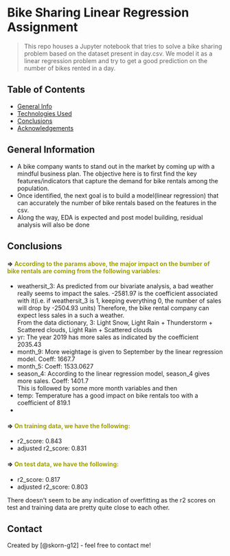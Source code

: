 # Bike Sharing Linear Regression Assignment
> This repo houses a Jupyter notebook that tries to solve a bike sharing problem based on the dataset present in day.csv.
> We model it as a linear regression problem and try to get a good prediction on the number of bikes rented in a day. 


## Table of Contents
* [General Info](#general-information)
* [Technologies Used](#technologies-used)
* [Conclusions](#conclusions)
* [Acknowledgements](#acknowledgements)

<!-- You can include any other section that is pertinent to your problem -->

## General Information
- A bike company wants to stand out in the market by coming up with a mindful business plan. The objective here is to first find the key features/indicators that capture the demand for bike rentals among the population.
- Once identified, the next goal is to build a model(linear regression) that can accurately the number of bike rentals based on the features in the csv.
- Along the way, EDA is expected and post model building, residual analysis will also be done



## Conclusions
#### $\Rightarrow$ <font color="asparagus">  According to the params above, the major impact on the bumber of bike rentals are coming from the following variables: <br> </font>
- weathersit_3: As predicted from our bivariate analysis, a bad weather really seems to impact the sales. -2581.97 is the coefficient associated with it(i.e. if weathersit_3 is 1, keeping everything 0, the number of sales will drop by -2504.93 units) Therefore, the bike rental company can expect less sales in a such a weather. <br> From the data dictionary, 3: Light Snow, Light Rain + Thunderstorm + Scattered clouds, Light Rain + Scattered clouds <br>
- yr: The year 2019 has more sales as indicated by the coefficient 2035.43 <br>
- month_9: More weightage is given to September by the linear regression model. Coeff: 1667.7<br>
- month_5: Coeff: 1533.0627
- season_4: According to the linear regression model, season_4 gives more sales. Coeff: 1401.7 <br>
This is followed by some more month variables and then
- temp: Temperature has a good impact on bike rentals too with a coefficient of 819.1 </font>
- 
#### $\Rightarrow$ <font color="asparagus"> On training data, we have the following: </font>
- r2_score: 0.843<br>
- adjusted r2_score: 0.831<br> </font>

#### $\Rightarrow$ <font color="asparagus"> On test data, we have the following:</font>
- r2_score: 0.817<br>
- adjusted r2_score: 0.803<br> </font>

There doesn't seem to be any indication of overfitting as the r2 scores on test and training data are pretty quite close to each other.







## Contact
Created by [@skorn-g12] - feel free to contact me!

